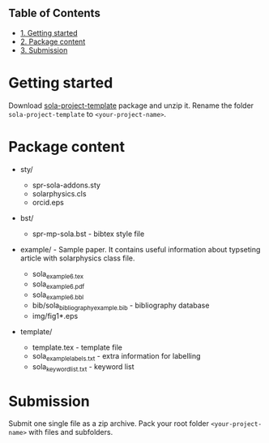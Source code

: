 <div id="table-of-contents">
<h2>Table of Contents</h2>
<div id="text-table-of-contents">
<ul>
<li><a href="#org5e580de">1. Getting started</a></li>
<li><a href="#orgbcd6ae6">2. Package content</a></li>
<li><a href="#org4b337f6">3. Submission</a></li>
</ul>
</div>
</div>

<a id="org5e580de"></a>

# Getting started

Download
[sola-project-template](https://github.com/vtex-soft/texsupport.springer-sola/raw/master/release/sola-project-template.zip)
package and unzip it.
Rename the folder `sola-project-template` to `<your-project-name>`.


<a id="orgbcd6ae6"></a>

# Package content

-   sty/ 
    -   spr-sola-addons.sty
    -   solarphysics.cls
    -   orcid.eps

-   bst/
    -   spr-mp-sola.bst - bibtex style file

-   example/ - Sample paper. It contains useful information about typseting article  with solarphysics class file. 
    -   sola<sub>example</sub><sub>6.tex</sub>
    -   sola<sub>example</sub><sub>6.pdf</sub>
    -   sola<sub>example</sub><sub>6.bbl</sub>
    -   bib/sola<sub>bibliography</sub><sub>example.bib</sub> - bibliography database
    -   img/fig1\*.eps

-   template/ 
    -   template.tex            - template file
    -   sola<sub>example</sub><sub>labels.txt</sub> - extra information for labelling
    -   sola<sub>keyword</sub><sub>list.txt</sub>   - keyword list


<a id="org4b337f6"></a>

# Submission

Submit one single file as a zip archive. 
Pack your root folder `<your-project-name>` with files and subfolders.

